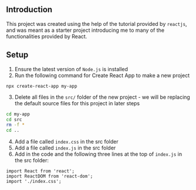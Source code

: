 ## Introduction 

This project was created using the help of the tutorial provided by `reactjs`, and was meant as a starter project introducing me to many of the functionalities provided by React. 


## Setup

1. Ensure the latest version of `Node.js` is installed 
2. Run the following command for Create React App to make a new project 
```
npx create-react-app my-app
```
3. Delete all files in the `src/` folder of the new project - we will be replacing the default source files for this project in later steps 
```bash
cd my-app 
cd src
rm -f *
cd .. 
```
4. Add a file called `index.css` in the src folder 
5. Add a file called `index.js` in the src folder 
6. Add in the code and the following three lines at the top of `index.js` in the src folder: 

```
import React from 'react'; 
import ReactDOM from 'react-dom'; 
import './index.css'; 
```